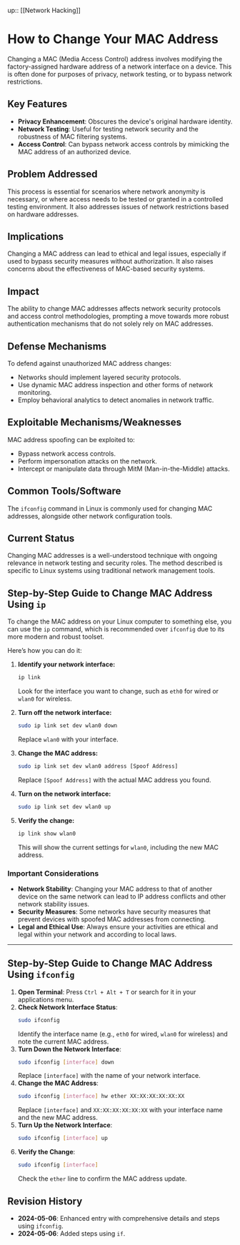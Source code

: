 up:: [[Network Hacking]]
# How to Change Your MAC Address

Changing a MAC (Media Access Control) address involves modifying the factory-assigned hardware address of a network interface on a device. This is often done for purposes of privacy, network testing, or to bypass network restrictions.

## Key Features

- **Privacy Enhancement**: Obscures the device's original hardware identity.
- **Network Testing**: Useful for testing network security and the robustness of MAC filtering systems.
- **Access Control**: Can bypass network access controls by mimicking the MAC address of an authorized device.

## Problem Addressed

This process is essential for scenarios where network anonymity is necessary, or where access needs to be tested or granted in a controlled testing environment. It also addresses issues of network restrictions based on hardware addresses.

## Implications

Changing a MAC address can lead to ethical and legal issues, especially if used to bypass security measures without authorization. It also raises concerns about the effectiveness of MAC-based security systems.

## Impact

The ability to change MAC addresses affects network security protocols and access control methodologies, prompting a move towards more robust authentication mechanisms that do not solely rely on MAC addresses.

## Defense Mechanisms

To defend against unauthorized MAC address changes:
- Networks should implement layered security protocols.
- Use dynamic MAC address inspection and other forms of network monitoring.
- Employ behavioral analytics to detect anomalies in network traffic.

## Exploitable Mechanisms/Weaknesses

MAC address spoofing can be exploited to:
- Bypass network access controls.
- Perform impersonation attacks on the network.
- Intercept or manipulate data through MitM (Man-in-the-Middle) attacks.

## Common Tools/Software

The `ifconfig` command in Linux is commonly used for changing MAC addresses, alongside other network configuration tools.

## Current Status

Changing MAC addresses is a well-understood technique with ongoing relevance in network testing and security roles. The method described is specific to Linux systems using traditional network management tools.

## Step-by-Step Guide to Change MAC Address Using `ip`

To change the MAC address on your Linux computer to something else, you can use the `ip` command, which is recommended over `ifconfig` due to its more modern and robust toolset.

Here’s how you can do it:

1. **Identify your network interface:**
   ```bash
   ip link
   ```
   Look for the interface you want to change, such as `eth0` for wired or `wlan0` for wireless.

2. **Turn off the network interface:**
   ```bash
   sudo ip link set dev wlan0 down
   ```
   Replace `wlan0` with your interface.

3. **Change the MAC address:**
   ```bash
   sudo ip link set dev wlan0 address [Spoof Address]
   ```
   Replace `[Spoof Address]` with the actual MAC address you found.

4. **Turn on the network interface:**
   ```bash
   sudo ip link set dev wlan0 up
   ```

5. **Verify the change:**
   ```bash
   ip link show wlan0
   ```
   This will show the current settings for `wlan0`, including the new MAC address.

### Important Considerations

- **Network Stability**: Changing your MAC address to that of another device on the same network can lead to IP address conflicts and other network stability issues.
- **Security Measures**: Some networks have security measures that prevent devices with spoofed MAC addresses from connecting.
- **Legal and Ethical Use**: Always ensure your activities are ethical and legal within your network and according to local laws.
---
## Step-by-Step Guide to Change MAC Address Using `ifconfig`

1. **Open Terminal**: Press `Ctrl + Alt + T` or search for it in your applications menu.
2. **Check Network Interface Status**:
   ```bash
   sudo ifconfig
   ```
   Identify the interface name (e.g., `eth0` for wired, `wlan0` for wireless) and note the current MAC address.
3. **Turn Down the Network Interface**:
   ```bash
   sudo ifconfig [interface] down
   ```
   Replace `[interface]` with the name of your network interface.
4. **Change the MAC Address**:
   ```bash
   sudo ifconfig [interface] hw ether XX:XX:XX:XX:XX:XX
   ```
   Replace `[interface]` and `XX:XX:XX:XX:XX:XX` with your interface name and the new MAC address.
5. **Turn Up the Network Interface**:
   ```bash
   sudo ifconfig [interface] up
   ```
6. **Verify the Change**:
   ```bash
   sudo ifconfig [interface]
   ```
   Check the `ether` line to confirm the MAC address update.

## Revision History

- **2024-05-06**: Enhanced entry with comprehensive details and steps using `ifconfig`.
- **2024-05-06**: Added steps using `if`.
